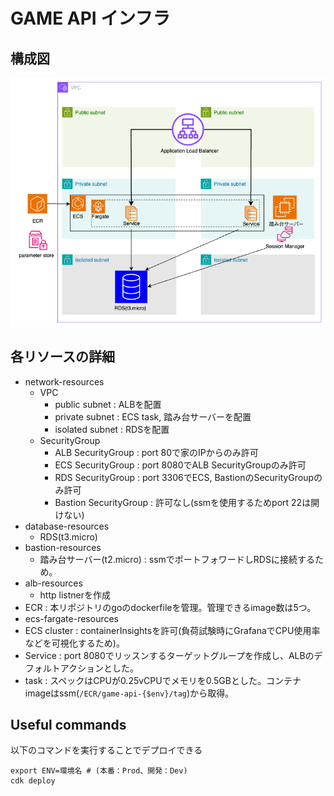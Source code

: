 # GAME API インフラ
## 構成図

![alt text](game-api-infrastructure.png)

## 各リソースの詳細
- network-resources
    - VPC
        - public subnet : ALBを配置
        - private subnet : ECS task, 踏み台サーバーを配置
        - isolated subnet : RDSを配置
    - SecurityGroup
        - ALB SecurityGroup : port 80で家のIPからのみ許可
        - ECS SecurityGroup : port 8080でALB SecurityGroupのみ許可
        - RDS SecurityGroup : port 3306でECS, BastionのSecurityGroupのみ許可
        - Bastion SecurityGroup : 許可なし(ssmを使用するためport 22は開けない)
- database-resources
    - RDS(t3.micro)
- bastion-resources
    - 踏み台サーバー(t2.micro) : ssmでポートフォワードしRDSに接続するため。
- alb-resources
    - http listnerを作成
- ECR : 本リポジトリのgoのdockerfileを管理。管理できるimage数は5つ。
- ecs-fargate-resources
- ECS cluster : containerInsightsを許可(負荷試験時にGrafanaでCPU使用率などを可視化するため)。
- Service : port 8080でリッスンするターゲットグループを作成し、ALBのデフォルトアクションとした。
- task : スペックはCPUが0.25vCPUでメモリを0.5GBとした。コンテナimageはssm(`/ECR/game-api-{$env}/tag`)から取得。

## Useful commands
以下のコマンドを実行することでデプロイできる
```
export ENV=環境名 # (本番：Prod、開発：Dev)
cdk deploy
```
